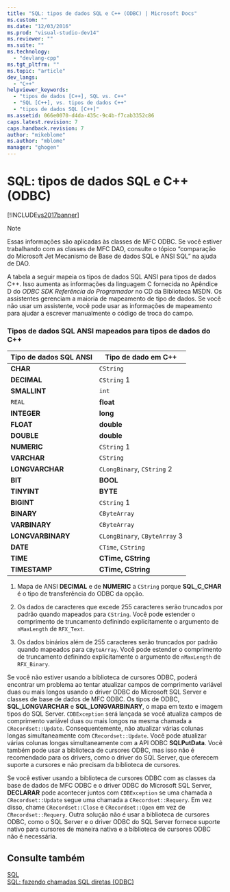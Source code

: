 ```yaml
---
title: "SQL: tipos de dados SQL e C++ (ODBC) | Microsoft Docs"
ms.custom: ""
ms.date: "12/03/2016"
ms.prod: "visual-studio-dev14"
ms.reviewer: ""
ms.suite: ""
ms.technology: 
  - "devlang-cpp"
ms.tgt_pltfrm: ""
ms.topic: "article"
dev_langs: 
  - "C++"
helpviewer_keywords: 
  - "tipos de dados [C++], SQL vs. C++"
  - "SQL [C++], vs. tipos de dados C++"
  - "tipos de dados SQL [C++]"
ms.assetid: 066e0070-d4da-435c-9c4b-f7cab3352c86
caps.latest.revision: 7
caps.handback.revision: 7
author: "mikeblome"
ms.author: "mblome"
manager: "ghogen"
---
```

# SQL: tipos de dados SQL e C++ (ODBC)
[!INCLUDE[vs2017banner](../../assembler/inline/includes/vs2017banner.md)]

> [!NOTE]
>  Essas informações são aplicadas às classes de MFC ODBC.  Se você estiver trabalhando com as classes de MFC DAO, consulte o tópico “comparação do Microsoft Jet Mecanismo de Base de dados SQL e ANSI SQL” na ajuda de DAO.  
  
 A tabela a seguir mapeia os tipos de dados SQL ANSI para tipos de dados C\+\+.  Isso aumenta as informações da linguagem C fornecida no Apêndice D do *ODBC SDK* *Referência do Programador* no CD da Biblioteca MSDN.  Os assistentes gerenciam a maioria de mapeamento de tipo de dados.  Se você não usar um assistente, você pode usar as informações de mapeamento para ajudar a escrever manualmente o código de troca do campo.  
  
### Tipos de dados SQL ANSI mapeados para tipos de dados do C\+\+  
  
|Tipo de dados SQL ANSI|Tipo de dado em C\+\+|  
|----------------------------|---------------------------|  
|**CHAR**|`CString`|  
|**DECIMAL**|`CString` 1|  
|**SMALLINT**|`int`|  
|`REAL`|**float**|  
|**INTEGER**|**long**|  
|**FLOAT**|**double**|  
|**DOUBLE**|**double**|  
|**NUMERIC**|`CString` 1|  
|**VARCHAR**|`CString`|  
|**LONGVARCHAR**|`CLongBinary`, `CString` 2|  
|**BIT**|**BOOL**|  
|**TINYINT**|**BYTE**|  
|**BIGINT**|`CString` 1|  
|**BINARY**|`CByteArray`|  
|**VARBINARY**|`CByteArray`|  
|**LONGVARBINARY**|`CLongBinary`, `CByteArray` 3|  
|**DATE**|`CTime`, `CString`|  
|**TIME**|**CTime, CString**|  
|**TIMESTAMP**|**CTime, CString**|  
  
 1.  Mapa de ANSI **DECIMAL** e de **NUMERIC** a `CString` porque **SQL\_C\_CHAR** é o tipo de transferência do ODBC da opção.  
  
 2.  Os dados de caracteres que excede 255 caracteres serão truncados por padrão quando mapeados para `CString`.  Você pode estender o comprimento de truncamento definindo explicitamente o argumento de `nMaxLength` de `RFX_Text`.  
  
 3.  Os dados binários além de 255 caracteres serão truncados por padrão quando mapeados para `CByteArray`.  Você pode estender o comprimento de truncamento definindo explicitamente o argumento de `nMaxLength` de `RFX_Binary`.  
  
 Se você não estiver usando a biblioteca de cursores ODBC, poderá encontrar um problema ao tentar atualizar campos de comprimento variável duas ou mais longos usando o driver ODBC do Microsoft SQL Server e classes de base de dados de MFC ODBC.  Os tipos de ODBC, **SQL\_LONGVARCHAR** e **SQL\_LONGVARBINARY**, o mapa em texto e imagem tipos do SQL Server.  `CDBException` será lançada se você atualiza campos de comprimento variável duas ou mais longos na mesma chamada a `CRecordset::Update`.  Consequentemente, não atualizar várias colunas longas simultaneamente com `CRecordset::Update`.  Você pode atualizar várias colunas longas simultaneamente com a API ODBC **SQLPutData**.  Você também pode usar a biblioteca de cursores ODBC, mas isso não é recomendado para os drivers, como o driver do SQL Server, que oferecem suporte a cursores e não precisam da biblioteca de cursores.  
  
 Se você estiver usando a biblioteca de cursores ODBC com as classes da base de dados de MFC ODBC e o driver ODBC do Microsoft SQL Server, **DECLARAR** pode acontecer juntos com `CDBException` se uma chamada a `CRecordset::Update` segue uma chamada a `CRecordset::Requery`.  Em vez disso, chame `CRecordset::Close` e `CRecordset::Open` em vez de `CRecordset::Requery`.  Outra solução não é usar a biblioteca de cursores ODBC, como o SQL Server e o driver ODBC do SQL Server fornece suporte nativo para cursores de maneira nativa e a biblioteca de cursores ODBC não é necessária.  
  
## Consulte também  
 [SQL](../../data/odbc/sql.md)   
 [SQL: fazendo chamadas SQL diretas \(ODBC\)](../../data/odbc/sql-making-direct-sql-calls-odbc.md)